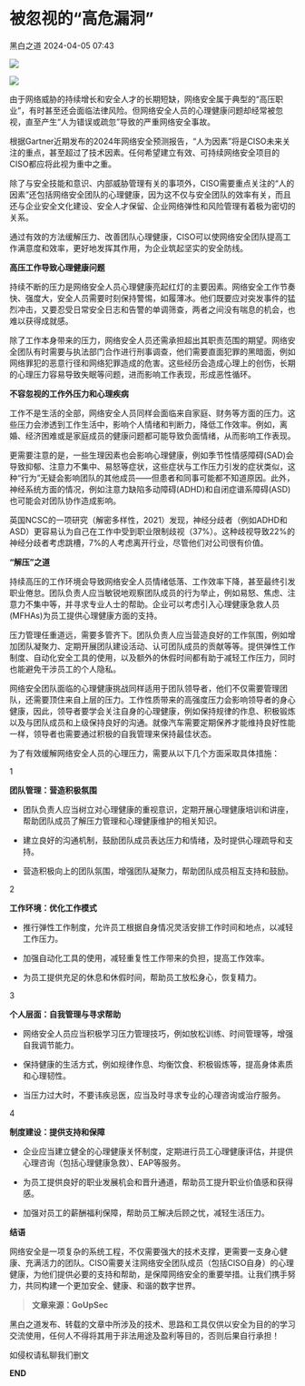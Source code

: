#  被忽视的“高危漏洞”   
 黑白之道   2024-04-05 07:43  
  
![](https://mmbiz.qpic.cn/mmbiz_gif/3xxicXNlTXLicwgPqvK8QgwnCr09iaSllrsXJLMkThiaHibEntZKkJiaicEd4ibWQxyn3gtAWbyGqtHVb0qqsHFC9jW3oQ/640?wx_fmt=gif "")  
  
  
![](https://mmbiz.qpic.cn/sz_mmbiz_png/INYsicz2qhvafGuHiapeic50g4a68murLwFZiaHwD4IvPwabO6NibGtBhTwAepibkMx7wVDzs6eJQDSXdGvc5libNtLKw/640?wx_fmt=png&from=appmsg&wxfrom=13 "")  
  
  
由于网络威胁的持续增长和安全人才的长期短缺，网络安全属于典型的“高压职业”，有时甚至还会面临法律风险。但网络安全人员的心理健康问题却经常被忽视，直至产生“人为错误或疏忽”导致的严重网络安全事故。  
  
  
根据Gartner近期发布的2024年网络安全预测报告，“人为因素”将是CISO未来关注的重点，甚至超过了技术因素。任何希望建立有效、可持续网络安全项目的CISO都应将此视为重中之重。  
  
  
除了与安全技能和意识、内部威胁管理有关的事项外，CISO需要重点关注的“人的因素”还包括网络安全团队的心理健康，因为这不仅与安全团队的效率有关，而且还与企业安全文化建设、安全人才保留、企业网络弹性和风险管理有着极为密切的关系。  
  
  
通过有效的方法缓解压力、改善团队心理健康，CISO可以使网络安全团队提高工作满意度和效率，更好地发挥其作用，为企业筑起坚实的安全防线。  
  
  
**高压工作导致心理健康问题**  
  
  
持续不断的压力是网络安全人员心理健康亮起红灯的主要因素。网络安全工作节奏快、强度大，安全人员需要时刻保持警惕，如履薄冰。他们既要应对突发事件的猛烈冲击，又要忍受日常安全日志和告警的单调筛查，两者之间没有喘息的机会，也难以获得成就感。  
  
  
除了工作本身带来的压力，网络安全人员还需承担超出其职责范围的期望。网络安全团队有时需要与执法部门合作进行刑事调查，他们需要直面犯罪的黑暗面，例如网络罪犯的恶意行径和网络犯罪造成的危害。这些经历会造成心理上的创伤，长期的心理压力容易导致失眠等问题，进而影响工作表现，形成恶性循环。  
  
  
**不容忽视的工作外压力和心理疾病**  
  
  
工作不是生活的全部，网络安全人员同样会面临来自家庭、财务等方面的压力。这些压力会渗透到工作生活中，影响个人情绪和判断力，降低工作效率。例如，离婚、经济困难或是家庭成员的健康问题都可能导致负面情绪，从而影响工作表现。  
  
  
更需要注意的是，一些生理因素也会影响心理健康，例如季节性情感障碍(SAD)会导致抑郁、注意力不集中、易怒等症状，这些症状与工作压力引发的症状类似，这种“行为”无疑会影响团队的其他成员——但患者和同事可能都不知道原因。此外，神经系统方面的情况，例如注意力缺陷多动障碍(ADHD)和自闭症谱系障碍(ASD)也可能会对团队协作造成影响。  
  
  
英国NCSC的一项研究（解密多样性，2021）发现，神经分歧者（例如ADHD和ASD）更容易认为自己在工作中受到职业限制歧视（37%）。这种歧视导致22%的神经分歧者考虑跳槽，7%的人考虑离开行业，尽管他们对公司很有价值。  
  
  
**“解压”之道**  
  
  
持续高压的工作环境会导致网络安全人员情绪低落、工作效率下降，甚至最终引发职业倦怠。团队负责人应当敏锐地观察团队成员的行为举止，例如易怒、焦虑、注意力不集中等，并寻求专业人士的帮助。企业可以考虑引入心理健康急救人员(MFHAs)为员工提供心理健康方面的支持。  
  
  
压力管理任重道远，需要多管齐下。团队负责人应当营造良好的工作氛围，例如增加团队凝聚力、定期开展团队建设活动、认可团队成员的贡献等等。提供弹性工作制度、自动化安全工具的使用，以及额外的休假时间都有助于减轻工作压力，同时也能避免干涉员工的个人隐私。  
  
  
网络安全团队面临的心理健康挑战同样适用于团队领导者，他们不仅需要管理团队，还需要顶住来自上层的压力。工作性质带来的高强度压力会影响领导者的身心健康，因此，领导者要学会关注自身的心理健康，例如保持规律的作息、积极锻炼以及与团队成员和上级保持良好的沟通。就像汽车需要定期保养才能维持良好性能一样，领导者也需要通过积极的自我管理来保持最佳状态。  
  
  
为了有效缓解网络安全人员的心理压力，需要从以下几个方面采取具体措施：  
  
  
1  
  
**团队管理：营造积极氛围**  
  
- 团队负责人应当树立对心理健康的重视意识，定期开展心理健康培训和讲座，帮助团队成员了解压力管理和心理健康维护的相关知识。  
  
- 建立良好的沟通机制，鼓励团队成员表达压力和情绪，及时提供心理疏导和支持。  
  
- 营造积极向上的团队氛围，增强团队凝聚力，帮助团队成员相互支持和鼓励。  
  
  
  
2  
  
**工作环境：优化工作模式**  
  
  
- 推行弹性工作制度，允许员工根据自身情况灵活安排工作时间和地点，以减轻工作压力。  
  
- 加强自动化工具的使用，减轻重复性工作带来的负担，提高工作效率。  
  
- 为员工提供充足的休息和休假时间，帮助员工放松身心，恢复精力。  
  
  
  
3  
  
**个人层面：自我管理与寻求帮助**  
  
  
- 网络安全人员应当积极学习压力管理技巧，例如放松训练、时间管理等，增强自我调节能力。  
  
- 保持健康的生活方式，例如规律作息、均衡饮食、积极锻炼等，提高身体素质和心理韧性。  
  
- 当压力过大时，不要讳疾忌医，应当及时寻求专业的心理咨询或治疗服务。  
  
  
  
4  
  
**制度建设：提供支持和保障**  
  
  
- 企业应当建立健全的心理健康关怀制度，定期进行员工心理健康评估，并提供心理咨询（包括心理健康急救）、EAP等服务。  
  
- 为员工提供良好的职业发展机会和晋升通道，帮助员工提升职业价值感和获得感。  
  
- 加强对员工的薪酬福利保障，帮助员工解决后顾之忧，减轻生活压力。  
  
  
  
**结语**  
  
  
网络安全是一项复杂的系统工程，不仅需要强大的技术支撑，更需要一支身心健康、充满活力的团队。CISO需要关注网络安全团队成员（包括CISO自身）的心理健康，为他们提供必要的支持和帮助，是保障网络安全的重要举措。让我们携手努力，共同构建一个更加安全、健康、和谐的数字世界。  
  
> **文章来源：GoUpSec**  
  
  
  
黑白之道发布、转载的文章中所涉及的技术、思路和工具仅供以安全为目的的学习交流使用，任何人不得将其用于非法用途及盈利等目的，否则后果自行承担！  
  
如侵权请私聊我们删文  
  
  
**END**  
  
  
